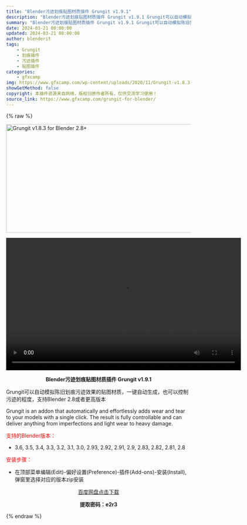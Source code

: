 ```yaml
---
title: "Blender污迹划痕贴图材质插件 Grungit v1.9.1"
description: "Blender污迹划痕贴图材质插件 Grungit v1.9.1 Grungit可以自动模拟陈旧划痕污迹效果的贴图材质，一键自动生成，也可以控制污迹的程度，支持Blender 2.8或者更高版本 Gr..."
summary: "Blender污迹划痕贴图材质插件 Grungit v1.9.1 Grungit可以自动模拟陈旧划痕污迹效果的贴图材质，一键自动生成，也可以控制污迹的程度，支持Blender 2.8或者更高版本 Gr..."
date: 2024-03-21 00:00:00
updated: 2024-03-21 00:00:00
author: blenderit
tags: 
    - Grungit
    - 划痕插件
    - 污迹插件
    - 贴图插件
categories:
    - gfxcamp
img: https://www.gfxcamp.com/wp-content/uploads/2020/11/Grungit-v1.8.3-for-Blender-2.8.jpg
showGetMethod: false
copyright: 本插件资源来自网络，版权归原作者所有，仅供交流学习使用！
source_link: https://www.gfxcamp.com/grungit-for-blender/
---
```


{% raw %}
<div><p><img decoding="async" class="aligncenter size-full wp-image-89860" src="https://www.gfxcamp.com/wp-content/uploads/2020/11/Grungit-v1.8.3-for-Blender-2.8.jpg" data-src="https://www.gfxcamp.com/wp-content/uploads/2020/11/Grungit-v1.8.3-for-Blender-2.8.jpg" alt="Grungit v1.8.3 for Blender 2.8+" width="590" height="295" data-srcset="https://www.gfxcamp.com/wp-content/uploads/2020/11/Grungit-v1.8.3-for-Blender-2.8.jpg 590w, https://www.gfxcamp.com/wp-content/uploads/2020/11/Grungit-v1.8.3-for-Blender-2.8-150x75.jpg 150w, https://www.gfxcamp.com/wp-content/uploads/2020/11/Grungit-v1.8.3-for-Blender-2.8-160x80.jpg 160w, https://www.gfxcamp.com/wp-content/uploads/2020/11/Grungit-v1.8.3-for-Blender-2.8-490x245.jpg 490w" data-sizes="(max-width: 590px) 100vw, 590px"><br>
</p><center><div style="width: 640px;" class="wp-video"><!--[if lt IE 9]><script>document.createElement('video');</script><![endif]-->
<video class="wp-video-shortcode" id="video-89862-1" width="640" height="360" preload="true" controls="controls"><source type="video/mp4" src="https://cloud.video.taobao.com//play/u/80049544/p/2/e/6/t/1/285553937574.mp4?_=1"></source><a href="https://cloud.video.taobao.com//play/u/80049544/p/2/e/6/t/1/285553937574.mp4">https://cloud.video.taobao.com//play/u/80049544/p/2/e/6/t/1/285553937574.mp4</a></video></div></center><p style="text-align: center;"><strong>Blender污迹划痕贴图材质插件 Grungit v1.9.1</strong></p><p style="text-align: left;">Grungit可以自动模拟陈旧划痕污迹效果的贴图材质，一键自动生成，也可以控制污迹的程度，支持Blender 2.8或者更高版本</p><p style="text-align: left;">Grungit is an addon that automatically and effortlessly adds wear and tear to your models with a single click. The result is fully controllable and can deliver anything from imperfections and light wear to heavy damage.</p><p style="text-align: left;"><span style="color: #ff0000;">支持的Blender版本：</span></p><ul>
<li style="text-align: left;">3.6, 3.5, 3.4, 3.3, 3.2, 3.1, 3.0, 2.93, 2.92, 2.91, 2.9, 2.83, 2.82, 2.81, 2.8</li>
</ul><p><span style="color: #ff0000;">安装步骤：</span></p><ul>
<li>在顶部菜单编辑(Edit)-偏好设置(Preference)-插件(Add-ons)-安装(Install),弹窗里选择对应的版本zip安装</li>
</ul><p style="text-align: center;"><a class="maxbutton-3 maxbutton maxbutton-baidu" target="_blank" rel="noopener" href="https://pan.baidu.com/s/1Hs_U_8aD9uyhBRdbjUh3Kw?pwd=e2r3"><span class="mb-text">百度网盘点击下载</span></a></p><p style="text-align: center;"><strong>提取密码：e2r3</strong></p></div>
<div style="display: none">gfxcamp</div>
{% endraw %}